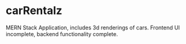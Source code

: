 # carRentalz
MERN Stack Application, includes 3d renderings of cars. Frontend UI incomplete, backend functionality complete.

